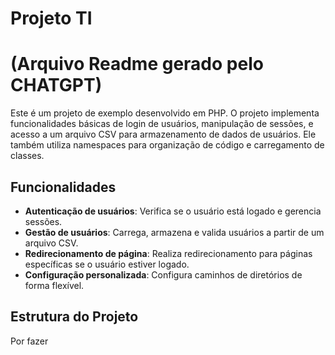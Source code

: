 # Projeto TI 
# (Arquivo Readme gerado pelo CHATGPT)
Este é um projeto de exemplo desenvolvido em PHP. O projeto implementa funcionalidades básicas de login de usuários, manipulação de sessões, e acesso a um arquivo CSV para armazenamento de dados de usuários. Ele também utiliza namespaces para organização de código e carregamento de classes.

## Funcionalidades

- **Autenticação de usuários**: Verifica se o usuário está logado e gerencia sessões.
- **Gestão de usuários**: Carrega, armazena e valida usuários a partir de um arquivo CSV.
- **Redirecionamento de página**: Realiza redirecionamento para páginas específicas se o usuário estiver logado.
- **Configuração personalizada**: Configura caminhos de diretórios de forma flexível.

## Estrutura do Projeto

Por fazer


